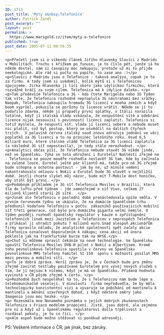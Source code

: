 ```yaml
---
ID: 1713
post_title: 'Mýty o&nbsp;Telefonice'
author: Patrick Zandl
post_excerpt: ""
layout: post
permalink: >
  https://www.marigold.cz/item/myty-o-telefonice
published: true
post_date: 2005-07-11 08:56:35
---
```

	<p>Přečetl jsem si o víkendu článek Jiřího Hlavenky Slavíci z Madridu v Mobilitách. Trochu s křížkem po funuse, je to číslo pět, jenže já ho někde dostal, sám si časopisy moc nekupuju, protože už mi to přijde neekologické. Ale rád si počtu na papíře, to zase ano :)</p>
	<p>Slavíci z Madridu jsou o Telefonice - taková analýza, copak je to za firmu. A tady jsem si uvědomil, kolik mýtů si s Telefonicou spojujeme. Jirka Hlavenka ji líčí skoro jako idylickou firmičku, která rozvážně kráčí za svým cílem. Telefonica má k idylice daleko. </p>
	<p>Tak především Telefonica a 3G - kdo čtete Marigolda nebo 3G Týden tak víte, že Telefonica rozhodně neproplula 3G nástrahami bez srážky. Naopak, Telefonica nakoupila hromadu 3G licencí v mnoha zemích a když boom vypršel, pokusila se porůznu ty licence vrátit. Někde se jí to podařilo zdarma, někde jí propadly první splátky, v Itálii narazila totálně, když jí italská vláda vzkázala, že nespuštění sítě a odebrání licence nijak nesouvisí s povinností licenci zaplatit. Telefonica si totiž myslela, že nespustí síť, vláda jí licenci sebere a nebude muset nic platit, což byl postup, který se osvědčil na dalších čtyřech trzích.  V polovině června italský soud znovu odročuje jednání ve věci poplatků za 3G licenci a to na prosinec letošního roku. Osud 6,5 miliard euro, které italské vládě Telefonica za 3G licenci zaplatila (a následně 3G síť nepostavila), je tedy stále nerozhodnut. </p>
	<p>Analytici občas píší, že Telefonica nebude stavět 3G nikde jinde, než ve Španělsku. Týká se toto ohrožení i Eurotelu? Naštěstí zřejmě ne - Telefonica se pouze moudře rozhodla nestavět 3G tam, kde by začínala na zelené louce. Eurotel ještě pár klientů má, takže pro ně 3G zřejmě bude schopna a ochotna postavit - jak by ne, už minulé vedení nakontrahovalo smlouvu s Nokií a Eurotel bude 3G stavět v nejbližší době. Jestli chcete slyšet můj názor, bude mít T-Mobile dost honičku, aby stihl být první. </p>
	<p>Podobným příkladem je 3G síť Telefonica Moviles v Brazílii, která šla do luftu před týdnem - jde samozřejmě o síť Vivo, celkem 27 milionů klientů starší 2G sítě.  </p>
	<p>Jinak ale Telefonicu v poslední době pronásledovala spíše smůla. V prvním červnovém týdnu se ukázalo, že na domácím španělském trhu předhonil Vodafone Telefonicu v počtu  zákazníků používajících mobilní síť třetí generace, což bylo pro domácího giganta velmi nemilé. O týden později rozhodl španělský regulátor v kauze o zpřístupnění telefonních linek mezi Jazztelem a Telefonicou v neprospěch Telefonica a přikázal jí uhradit pokutu 7 milionů euro.Snad alespoň akcionářům firmy spravilo náladu, že analytické společnosti opět začaly akcie Telefonica označovat doporučením k nákupu; cena akcií od února poklesla jak na frankfurtské burze tak na NYSE.</p>
	<p>Chuť si můžeme spravit čekáním na nové technologie. Ve Španělsku spouští Telefonica Moviles DVB-H pilot s Nokií a Albertisem. Kromě toho pevnolinková Telefonica spustila v červnu ve Španělsku pevnolinkové MMS telefony Famitel SI 150  spolu s možností posílat MMS mezi pevnou a mobilní sítí.  </p>
	<p>To je dobrá zpráva. Horší zpráva je, že v Čechách bude pro změnu zřejmě zavírat testlaby používané Eurotelem pro vývoj nových služeb s tím, že jí nejsou k ničemu, když je má ve Španělsku. Přidaná hodnota vyvinutá v ČR půjde zřejmě k čertu. </p>
	<p>Rozhodně bych nespoléhal na to, že s Telefonicou nám bude lépe a telekomunikačně veseleji. V minulosti  firma nepředvedla, že by měla technologicky konzistentní vizi a vyvaruje se pobíhání od mantinelu k mantinelu a měnění uzavřených dohod, i když některé směry jako Imagenio jsou moc hezké. </p>
	<p> Rozesmála mne Nonameho poznámka o jejích dobrých zkušenostech Telefonica s Friaco modelem propojení. Jistě, jsou dobré, ale zejména pro ni a když už i španělskému regulátorovi došla trpělivost a rozdával pokuty, je to co říci. </p>
	<p>Ale aspoň bude možno stěžovat si poněkud adresněji.
</p>
	<p>PS: Veškeré informace o ČR, jak jinak, bez záruky.</p>